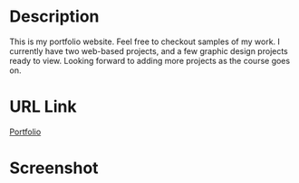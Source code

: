 # Description
This is my portfolio website. Feel free to checkout samples of my work. I currently have two web-based projects, and a few graphic design projects ready to view. Looking forward to adding more projects as the course goes on. 

# URL Link
[Portfolio](https://akelstrom.github.io/portfolio/)

# Screenshot

